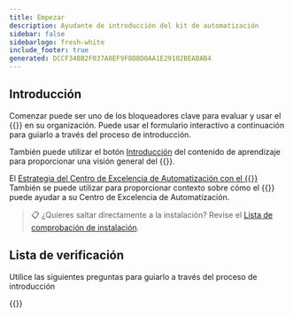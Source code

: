 ```yaml
---
title: Empezar
description: Ayudante de introducción del kit de automatización
sidebar: false
sidebarlogo: fresh-white
include_footer: true
generated: DCCF34BB2F037A0EF9F8D8D0AA1E29102BEABAB4
---
```


## Introducción

Comenzar puede ser uno de los bloqueadores clave para evaluar y usar el {{<product-name>}} en su organización. Puede usar el formulario interactivo a continuación para guiarlo a través del proceso de introducción.

También puede utilizar el botón [Introducción](https://learn.microsoft.com/power-automate/guidance/automation-kit/overview/introduction) del contenido de aprendizaje para proporcionar una visión general del {{<product-name>}}.

El [Estrategia del Centro de Excelencia de Automatización con el {{<product-name>}}](https://learn.microsoft.com/power-automate/guidance/automation-kit/overview/automation-coe-strategy) También se puede utilizar para proporcionar contexto sobre cómo el {{<product-name>}} puede ayudar a su Centro de Excelencia de Automatización.

> 📋 ¿Quieres saltar directamente a la instalación? Revise el [Lista de comprobación de instalación](/es/get-started/install-checklist).

## Lista de verificación

Utilice las siguientes preguntas para guiarlo a través del proceso de introducción

{{<questions name="checklist.json" completed="Thank you for your getting started feedback" showNavigationButtons=false >}}
